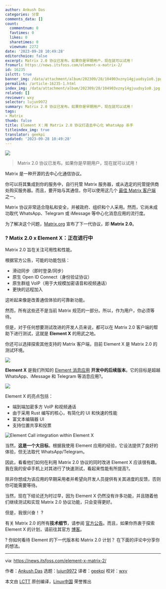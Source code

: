 ```yaml
---
author: Ankush Das
categories: 分享
comments_data: []
count:
  commentnum: 0
  favtimes: 0
  likes: 0
  sharetimes: 0
  viewnum: 2272
date: '2023-09-28 10:49:28'
editorchoice: false
excerpt: Matrix 2.0 协议已发布。如果你是早期用户，现在就可以试用！
fromurl: https://news.itsfoss.com/element-x-matrix-2/
id: 16235
islctt: true
banner_img: /data/attachment/album/202309/28/104903vzny14gjuudsy1o0.jpg
permalink: /article-16235-1.html
index_img: /data/attachment/album/202309/28/104903vzny14gjuudsy1o0.jpg.thumb.jpg
related: []
reviewer: wxy
selector: lujun9972
summary: Matrix 2.0 协议已发布。如果你是早期用户，现在就可以试用！
tags:
- Matrix
thumb: false
title: Element X：用 Matrix 2.0 协议打造去中心化 WhatsApp 杀手
titleindex_img: true
translator: geekpi
updated: '2023-09-28 10:49:28'
---
```


![](/data/attachment/album/202309/28/104903vzny14gjuudsy1o0.jpg)



> 
> Matrix 2.0 协议已发布。如果你是早期用户，现在就可以试用！
> 
> 
> 


Matrix 是一种开源的去中心化通信协议。


你可以将其集成到你的服务中，自行托管 Matrix 服务器，或从选定的托管提供商处购买服务器。而且，要开始与其通信，你可以使用这几个 [最佳 Matrix 客户端](https://itsfoss.com/best-matrix-clients/) 之一。


Matrix 协议非常适合隐私和安全，并被政府、组织和个人采用。然而，它尚未成功取代 WhatsApp、Telegram 或 iMessage 等中心化消息应用的流行度。


为了解决这个问题，[Matrix.org](http://Matrix.org) 宣布了下一代协议，即 **Matrix 2.0**。


### ? Matix 2.0 x Element X：正在进行中


Matrix 2.0 旨在关注可用性和性能。


根据官方公告，可能的功能包括：


* 滑动同步（即时登录/同步）
* 原生 Open ID Connect（身份验证协议）
* 原生群组 VoIP（用于大规模加密语音和视频通话）
* 更快的远程加入


这听起来像是改善通信体验的可靠新功能。


然而，所有这些还不是当前 Matrix 规范的一部分。所以，作为用户，你必须等待。


但是，对于任何想要测试改进的开发人员来说，都可以在 Matrix 2.0 客户端的帮助下进行测试，这就是 **Element X** 的用武之地。


你还可以选择探索其他支持的 Matrix 客户端，目前 Element X 是 Matrix 2.0 的测试环境。


![](/data/attachment/album/202309/28/104928nn0367hfc6o3ybby.jpg)


**Element X** 是我们所知的 [Element 消息应用](https://element.io/) **开发中的后续版本**。它的目标是超越 WhatsApp、iMessage 和 Telegram 等消息应用?。


![](/data/attachment/album/202309/28/104928mzxfozrwgmaqfer5.png)


Element X 的亮点包括：


* 端到端加密多方 VoIP 和视频通话
* 由于采用 Rust 编写的核心，有简化的 UI 和快速的性能
* 富文本编辑器 UI
* 支持位置共享和投票


![Element Call integration within Element X](/data/attachment/album/202309/28/104929r66rujmpfnu6zj9j.png)


当然，**这是一个大目标**。根据我使用 Element 应用的经验，它设法提供了良好的体验，但无法取代 WhatsApp/Telegram。


因此，看看他们如何在利用 Matrix 2.0 协议的同时改进 Element X 应该很有趣。我在我的安卓手机上对其进行了快速测试，看起来性能有所提高?。


除非你想成为该应用的早期采用者并希望向开发人员提供有关其进度的反馈，否则你可能需要等待。


当然，现在下结论还为时过早，因为 Element X 仍然没有许多功能，并且随着他们继续测试和实现 Matrix 2.0 协议功能，只会变得更好。


但是，我很兴奋！ ?


有关 Matrix 2.0 的所有**技术细节**，请参阅 [官方公告](https://matrix.org/blog/2023/09/matrix-2-0/)。而且，如果你热衷于探索 Element X 的计划，请前往其官方 [博客](https://element.io/blog/element-x-ignition/)。


? 你如何看待 Element 的下一代版本和 Matrix 2.0 计划？ 在下面的评论中分享你的想法。




---


via: <https://news.itsfoss.com/element-x-matrix-2/>


作者：[Ankush Das](https://news.itsfoss.com/author/ankush/) 选题：[lujun9972](https://github.com/lujun9972) 译者：[geekpi](https://github.com/geekpi) 校对：[wxy](https://github.com/wxy)


本文由 [LCTT](https://github.com/LCTT/TranslateProject) 原创编译，[Linux中国](https://linux.cn/) 荣誉推出